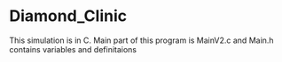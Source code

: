 # Diamond_Clinic

This simulation is in C. Main part of this program is MainV2.c and Main.h contains variables and definitaions
